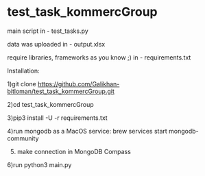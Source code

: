 # test_task_kommercGroup

main script in - test_tasks.py

data was uploaded in - output.xlsx

require libraries, frameworks as you know ;) in - requirements.txt


Installation:

1)git clone https://github.com/Galikhan-bitloman/test_task_kommercGroup.git

2)cd test_task_kommercGroup

3)pip3 install -U -r requirements.txt

4)run mongodb as a MacOS service: brew services start mongodb-community

5) make connection in MongoDB Compass 

6)run python3 main.py
